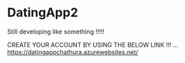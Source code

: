 # DatingApp2
Still developing like something !!!!!

CREATE YOUR ACCOUNT BY USING THE BELOW LINK !!! ...
https://datingappchathura.azurewebsites.net/
